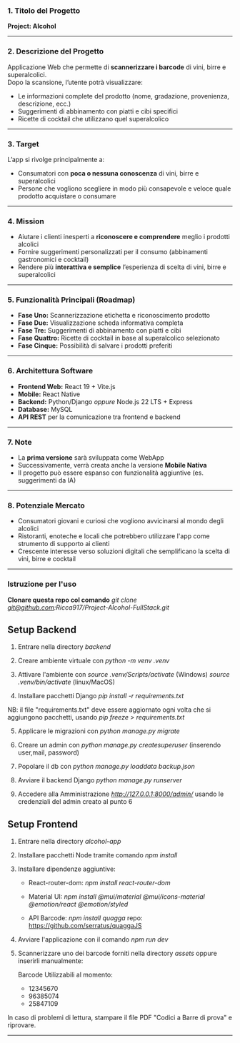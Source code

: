 ### 1. Titolo del Progetto

**Project: Alcohol**

---

### 2. Descrizione del Progetto

Applicazione Web  che permette di **scannerizzare i barcode**
di vini, birre e superalcolici.  
Dopo la scansione, l’utente potrà visualizzare:

- Le informazioni complete del prodotto (nome, gradazione, provenienza, descrizione, ecc.)  
- Suggerimenti di abbinamento con piatti e cibi specifici  
- Ricette di cocktail che utilizzano quel superalcolico 

---

### 3. Target

L’app si rivolge principalmente a:  
- Consumatori con **poca o nessuna conoscenza** di vini, birre e superalcolici  
- Persone che vogliono scegliere in modo più consapevole e veloce quale prodotto acquistare o consumare  

---

### 4. Mission

- Aiutare i clienti inesperti a **riconoscere e comprendere** meglio i prodotti alcolici  
- Fornire suggerimenti personalizzati per il consumo (abbinamenti gastronomici e cocktail)  
- Rendere più **interattiva e semplice** l’esperienza di scelta di vini, birre e superalcolici  

---

### 5. Funzionalità Principali (Roadmap)

- **Fase Uno:** Scannerizzazione etichetta e riconoscimento prodotto  
- **Fase Due:** Visualizzazione scheda informativa completa  
- **Fase Tre:** Suggerimenti di abbinamento con piatti e cibi  
- **Fase Quattro:** Ricette di cocktail in base al superalcolico selezionato
- **Fase Cinque:** Possibilità di salvare i prodotti preferiti

---

### 6. Architettura Software

- **Frontend Web:** React 19 + Vite.js  
- **Mobile:** React Native  
- **Backend:** Python/Django *oppure* Node.js 22 LTS + Express  
- **Database:** MySQL  
- **API REST** per la comunicazione tra frontend e backend  

---

### 7. Note

- La **prima versione** sarà sviluppata come WebApp  
- Successivamente, verrà creata anche la versione **Mobile Nativa**
- Il progetto può essere espanso con funzionalità aggiuntive (es. suggerimenti da IA)

---

### 8. Potenziale Mercato

- Consumatori giovani e curiosi che vogliono avvicinarsi al mondo degli alcolici
- Ristoranti, enoteche e locali che potrebbero utilizzare l'app come strumento di supporto ai clienti
- Crescente interesse verso soluzioni digitali che semplificano la scelta di vini, birre e cocktail

---

### Istruzione per l'uso

**Clonare questa repo col comando** *git clone git@github.com:Ricca917/Project-Alcohol-FullStack.git*

## Setup Backend

1. Entrare nella directory *backend*

2. Creare ambiente virtuale con *python -m venv .venv*

3. Attivare l'ambiente con *source .venv/Scripts/activate* (Windows)
    *source .venv/bin/activate* (linux/MacOS)

4. Installare pacchetti Django *pip install -r requirements.txt*

 NB: il file "requirements.txt" deve essere aggiornato ogni volta che si 
    aggiungono pacchetti, usando *pip freeze > requirements.txt*

5. Applicare le migrazioni con *python manage.py migrate*

6. Creare un admin con *python manage.py createsuperuser* (inserendo user,mail, password)

7. Popolare il db con *python manage.py loaddata backup.json*

8. Avviare il backend Django *python manage.py runserver*

9. Accedere alla Amministrazione *http://127.0.0.1:8000/admin/* usando le credenziali del admin creato al punto 6

## Setup Frontend

1. Entrare nella directory *alcohol-app*

2. Installare pacchetti Node tramite comando *npm install*

3. Installare dipendenze aggiuntive: 

    - React-router-dom: *npm install react-router-dom*
    
    - Material UI: *npm install @mui/material @mui/icons-material @emotion/react @emotion/styled* 
    
    - API Barcode: *npm install quagga* repo: https://github.com/serratus/quaggaJS

4. Avviare l'applicazione con il comando *npm run dev*

5. Scannerizzare uno dei barcode forniti nella directory *assets* oppure inserirli manualmente:

    Barcode Utilizzabili al momento:
    - 12345670 
    - 96385074
    - 25847109

In caso di problemi di lettura, stampare il file PDF "Codici a Barre di prova" e riprovare.

---

